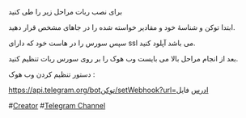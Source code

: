 برای نصب ربات مراحل زیر را طی کنید

ابتدا توکن و شناسۀ خود و مقادیر خواسته شده را در جاهای مشخص قرار دهید.

سپس سورس را در هاست خود که دارای ssl می باشد آپلود کنید.

بعد از انجام مراحل بالا می بایست وب هوک را بر روی سورس ربات تنظیم کنید.

دستور تنظیم کردن وب هوک :

https://api.telegram.org/botتوکن/setWebhook?url=ادرس فایل


#[Creator](https://t.me/oYSoF)
#[Telegram Channel](https://t.me/TGsoldierCH)
